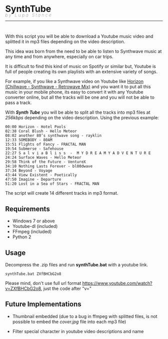 <style>
    h1{ border-bottom: none; line-height: 0px; font-weight: 700}
    h4 { line-height: 0px; letter-spacing: 3.7px; font-weight: 100; font-style: italic; }
    hr { margin-bottom: 40px; }
</style>

<!-- --------------------------------------------------- -->

# SynthTube
#### by Lupa Stance

<hr>

With this script you will be able to download a Youtube music video and splitted it in mp3 files depending on the video description.

This idea was born from the need to be able to listen to Synthwave music at any time and from anywhere, especially on car trips.

It is difficult to find this kind of music on Spotify or similar but, Youtube is full of people creating its own playlists with an extensive variety of songs.

For example, if you like a Synthwave video on Youtube like [Horizon (Chillwave - Synthwave - Retrowave Mix)](https://www.youtube.com/watch?v=ZXfBHCbG2o8) and you want it to put all this music in your mobile phone, its easy to convert it with any Youtube converter online, but all the tracks will be one and you will not be able to pass a track.

With ***Synth Tube*** you will be able to split all the tracks into mp3 files at *256kbps* depending on the video description. Using the previous example:

```
00:00 Horizon - Hotel Pools
02:38 Coral Blush - Hello Meteor
08:02 another 80’s synthwave song - rayklin
12:33 SOMEBODY - 80AM
15:51 Flights of Fancy - FRACTAL MAN
19:54 Submerse - Safehouse
22:27 S a l v i a B l i s s  -  M Y D R E A M Y A D V E N T U R E
24:24 Surface Waves - Hello Meteor
29:58 Think of the Future - VentureX
34:10 Nothing Lasts Forever - bl00dwave
37:34 Beyond - Voyage
43:44 View Existent - Poetically
47:50 Imagine - Departure
51:20 Lost in a Sea of Stars - FRACTAL MAN
```

The script will create 14 different tracks in mp3 format.

## Requirements
- Windows 7 or above
- Youtube-dl (included)
- FFmpeg (included)
- Python 2

## Usage

Decompress the .zip files and run **synthTube.bat** with a youtube link.

```
synthTube.bat ZXfBHCbG2o8
```

Please mind, don't use full url format https://www.youtube.com/watch?v=ZXfBHCbG2o8, just the code after "v="

## Future Implementations
- Thumbnail embedded (due to a bug in ffmpeg with splitted files, is not possible to embed the *cover.jpg* file into each mp3 file)

- Filter special character in youtube video descriptions and name